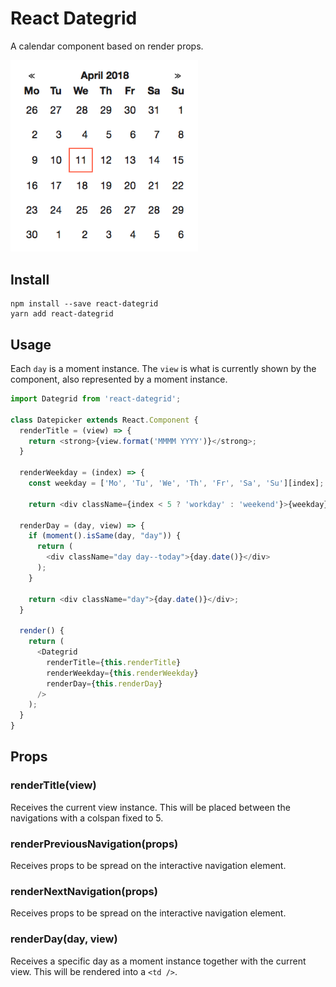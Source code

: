 # React Dategrid

A calendar component based on render props.

<img width="300" src="https://raw.githubusercontent.com/AntonNiklasson/react-dategrid/master/demo.png" />

## Install

```
npm install --save react-dategrid
yarn add react-dategrid
```

## Usage

Each `day` is a moment instance. The `view` is what is currently shown by the component, also represented by a moment instance.

```javascript
import Dategrid from 'react-dategrid';

class Datepicker extends React.Component {
  renderTitle = (view) => {
    return <strong>{view.format('MMMM YYYY')}</strong>;
  }

  renderWeekday = (index) => {
    const weekday = ['Mo', 'Tu', 'We', 'Th', 'Fr', 'Sa', 'Su'][index];

    return <div className={index < 5 ? 'workday' : 'weekend'}>{weekday}</div> }

  renderDay = (day, view) => {
    if (moment().isSame(day, "day")) {
      return (
        <div className="day day--today">{day.date()}</div>
      );
    }

    return <div className="day">{day.date()}</div>;
  }

  render() {
    return (
      <Dategrid
        renderTitle={this.renderTitle}
        renderWeekday={this.renderWeekday}
        renderDay={this.renderDay}
      />
    );
  }
}
```

## Props

### renderTitle(view)

Receives the current view instance. This will be placed between the navigations with a colspan fixed to 5.

### renderPreviousNavigation(props)

Receives props to be spread on the interactive navigation element.

### renderNextNavigation(props)

Receives props to be spread on the interactive navigation element.

### renderDay(day, view)

Receives a specific day as a moment instance together with the current view. This will be rendered into a `<td />`.
